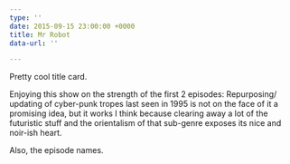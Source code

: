 ```yaml
---
type: ''
date: 2015-09-15 23:00:00 +0000
title: Mr Robot
data-url: ''

---
```

Pretty cool title card.

Enjoying this show on the strength of the first 2 episodes: Repurposing/ updating of cyber-punk tropes last seen in 1995 is not on the face of it a promising idea, but it works I think because clearing away a lot of the futuristic stuff and the orientalism of that sub-genre exposes its nice and noir-ish heart.

Also, the episode names.